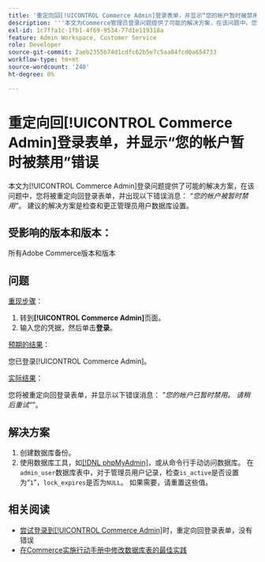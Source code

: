 ```yaml
---
title: '重定向回[!UICONTROL Commerce Admin]登录表单，并显示“您的帐户暂时被禁用”错误'
description: '''本文为Commerce管理员登录问题提供了可能的解决方案，在该问题中，您将被重定向回登录表单，并出现以下错误消息：*“您的帐户已被暂时禁用”*。 建议的解决方案是检查并更正管理员用户数据库设置。'
exl-id: 1c7ffa1c-1fb1-4f69-9534-77d1e119318a
feature: Admin Workspace, Customer Service
role: Developer
source-git-commit: 2aeb2355b74d1cdfc62b5e7c5aa04fcd0a654733
workflow-type: tm+mt
source-wordcount: '240'
ht-degree: 0%

---
```


# 重定向回[!UICONTROL Commerce Admin]登录表单，并显示“您的帐户暂时被禁用”错误

本文为[!UICONTROL Commerce Admin]登录问题提供了可能的解决方案，在该问题中，您将被重定向回登录表单，并出现以下错误消息： *“您的帐户被暂时禁用”*。 建议的解决方案是检查和更正管理员用户数据库设置。

## 受影响的版本和版本：

所有Adobe Commerce版本和版本

## 问题

<u>重现步骤</u>：

1. 转到&#x200B;**[!UICONTROL Commerce Admin]**&#x200B;页面。
1. 输入您的凭据，然后单击&#x200B;**登录**。

<u>预期的结果</u>：

您已登录[!UICONTROL Commerce Admin]。

<u>实际结果</u>：

您将被重定向回登录表单，并显示以下错误消息： *&quot;您的帐户已暂时禁用。 请稍后重试“*”。

## 解决方案

1. 创建数据库备份。
1. 使用数据库工具，如[[!DNL phpMyAdmin]](https://experienceleague.adobe.com/en/docs/commerce-operations/installation-guide/prerequisites/optional-software#phpmyadmin)，或从命令行手动访问数据库。 在`admin_user`数据库表中，对于管理员用户记录，检查`is_active`是否设置为“`1`”，`lock_expires`是否为`NULL`。 如果需要，请重置这些值。

## 相关阅读

* [尝试登录到[!UICONTROL Commerce Admin]](https://experienceleague.adobe.com/en/docs/commerce-knowledge-base/kb/troubleshooting/miscellaneous/login-redirect-when-trying-to-login-to-magento-admin)时，重定向回登录表单，没有错误
* [在Commerce实施行动手册中修改数据库表的最佳实践](https://experienceleague.adobe.com/en/docs/commerce-operations/implementation-playbook/best-practices/development/modifying-core-and-third-party-tables#why-adobe-recommends-avoiding-modifications)
